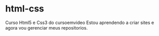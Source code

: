 # html-css
 Curso Html5 e Css3 do cursoemvideo
Estou aprendendo a criar sites e agora vou gerenciar meus repositorios.